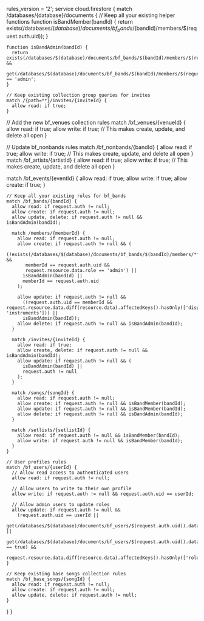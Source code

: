 rules_version = '2';
service cloud.firestore {
  match /databases/{database}/documents {
    // Keep all your existing helper functions
    function isBandMember(bandId) {
      return exists(/databases/$(database)/documents/bf_bands/$(bandId)/members/$(request.auth.uid));
    }
    
    function isBandAdmin(bandId) {
      return exists(/databases/$(database)/documents/bf_bands/$(bandId)/members/$(request.auth.uid)) &&
        get(/databases/$(database)/documents/bf_bands/$(bandId)/members/$(request.auth.uid)).data.role == 'admin';
    }

    // Keep existing collection group queries for invites
    match /{path=**}/invites/{inviteId} {
      allow read: if true;
    }
    
  // Add the new bf_venues collection rules
match /bf_venues/{venueId} {
  allow read: if true;
  allow write: if true;  // This makes create, update, and delete all open
}

// Update bf_nonbands rules 
match /bf_nonbands/{bandId} {
  allow read: if true;
  allow write: if true;  // This makes create, update, and delete all open
}
match /bf_artists/{artistId} {
  allow read: if true;
  allow write: if true;  // This makes create, update, and delete all open
}

match /bf_events/{eventId} {
  allow read: if true;
 allow write: if true;
 allow create: if true;
}

    
    // Keep all your existing rules for bf_bands
    match /bf_bands/{bandId} {
      allow read: if request.auth != null;
      allow create: if request.auth != null;
      allow update, delete: if request.auth != null && isBandAdmin(bandId);

      match /members/{memberId} {
        allow read: if request.auth != null;
        allow create: if request.auth != null && (
          (!exists(/databases/$(database)/documents/bf_bands/$(bandId)/members/**) && 
           memberId == request.auth.uid && 
           request.resource.data.role == 'admin') ||
          isBandAdmin(bandId) ||
          memberId == request.auth.uid
        );
        
        allow update: if request.auth != null && 
          ((request.auth.uid == memberId && request.resource.data.diff(resource.data).affectedKeys().hasOnly(['displayName', 'instruments'])) || 
          isBandAdmin(bandId));
        allow delete: if request.auth != null && isBandAdmin(bandId);
      }

      match /invites/{inviteId} {
        allow read: if true;
        allow create, delete: if request.auth != null && isBandAdmin(bandId);
        allow update: if request.auth != null && (
          isBandAdmin(bandId) ||
          request.auth != null
        );
      }

      match /songs/{songId} {
        allow read: if request.auth != null;
        allow create: if request.auth != null && isBandMember(bandId);
        allow update: if request.auth != null && isBandMember(bandId);
        allow delete: if request.auth != null && isBandAdmin(bandId);
      }

      match /setlists/{setlistId} {
        allow read: if request.auth != null && isBandMember(bandId);
        allow write: if request.auth != null && isBandMember(bandId);
      }
    }

    // User profiles rules
    match /bf_users/{userId} {
      // Allow read access to authenticated users
      allow read: if request.auth != null;
      
      // Allow users to write to their own profile
      allow write: if request.auth != null && request.auth.uid == userId;
      
      // Allow admin users to update roles
      allow update: if request.auth != null && 
        (request.auth.uid == userId || 
         get(/databases/$(database)/documents/bf_users/$(request.auth.uid)).data.roles.hasAny(['admin']) || 
         get(/databases/$(database)/documents/bf_users/$(request.auth.uid)).data.godMode == true) && 
        request.resource.data.diff(resource.data).affectedKeys().hasOnly(['roles']);
    }

    // Keep existing base songs collection rules
    match /bf_base_songs/{songId} {
      allow read: if request.auth != null;
      allow create: if request.auth != null;
      allow update, delete: if request.auth != null;
    }
  }
}